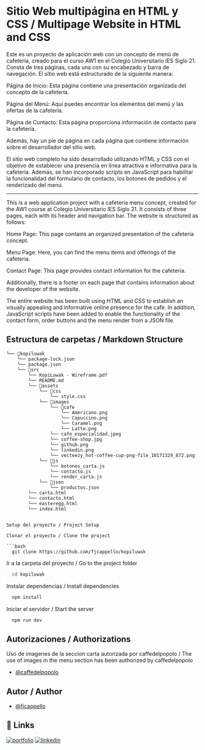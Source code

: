 
# Sitio Web multipágina en HTML y CSS / Multipage Website in HTML and CSS

Este es un proyecto de aplicación web con un concepto de menú de cafetería, creado para el curso AW1 en el Colegio Universitario IES Siglo 21. Consta de tres páginas, cada una con su encabezado y barra de navegación. El sitio web está estructurado de la siguiente manera:

Página de Inicio: Esta página contiene una presentación organizada del concepto de la cafetería.

Página del Menú: Aquí puedes encontrar los elementos del menú y las ofertas de la cafetería.

Página de Contacto: Esta página proporciona información de contacto para la cafetería.

Además, hay un pie de página en cada página que contiene información sobre el desarrollador del sitio web.

El sitio web completo ha sido desarrollado utilizando HTML y CSS con el objetivo de establecer una presencia en línea atractiva e informativa para la cafetería. Además, se han incorporado scripts en JavaScript para habilitar la funcionalidad del formulario de contacto, los botones de pedidos y el renderizado del menu.

- - -

This is a web application project with a cafeteria menu concept, created for the AW1 course at Colegio Universitario IES Siglo 21. It consists of three pages, each with its header and navigation bar. The website is structured as follows:

Home Page: This page contains an organized presentation of the cafeteria concept.

Menu Page: Here, you can find the menu items and offerings of the cafeteria.

Contact Page: This page provides contact information for the cafeteria.

Additionally, there is a footer on each page that contains information about the developer of the website.

The entire website has been built using HTML and CSS to establish an visually appealing and informative online presence for the café. In addition, JavaScript scripts have been added to enable the functionality of the contact form, order buttons and the menu render from a JSON file.

## Estructura de carpetas / Markdown Structure

```
└── 📁kopiluwak
    └── package-lock.json
    └── package.json
    └── 📁src
        └── KopiLuwak - Wireframe.pdf
        └── README.md
        └── 📁assets
            └── 📁css
                └── style.css
            └── 📁images
                └── 📁cafe
                    └── Americano.png
                    └── Capuccino.png
                    └── Caramel.png
                    └── Latte.png
                └── cafe_especialidad.jpeg
                └── coffee-shop.jpg
                └── github.png
                └── linkedin.png
                └── vecteezy_hot-coffee-cup-png-file_10171329_872.png
            └── 📁js
                └── botones_carta.js
                └── contacto.js
                └── render_carta.js
            └── 📁json
                └── productos.json
        └── carta.html
        └── contacto.html
        └── easteregg.html
        └── index.html
```
```

Setup del proyecto / Project Setup

Clonar el proyecto / Clone the project

```bash
  git clone https://github.com/fjcappello/kopiluwak
```

Ir a la carpeta del proyecto / Go to the project folder

```bash
  cd kopiluwak
```

Instalar dependencias / Install dependencies

```bash
  npm install
```

Iniciar el servidor / Start the server

```bash
  npm run dev
```

## Autorizaciones / Authorizations
Uso de imagenes de la seccion carta autorizada por caffedelpopolo /
The use of images in the menu section has been authorized by caffedelpopolo

- [@caffedelpopolo](https://www.instagram.com/caffedelpopolo/)

## Autor / Author

- [@fjcappello](https://www.github.com/fjcappello)


## 🔗 Links
[![portfolio](https://img.shields.io/badge/my_portfolio-000?style=for-the-badge&logo=ko-fi&logoColor=white)](https://github.com/fjcappello)
[![linkedin](https://img.shields.io/badge/linkedin-0A66C2?style=for-the-badge&logo=linkedin&logoColor=white)](https://www.linkedin.com/in/fjcappello)

